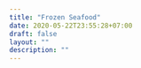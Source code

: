 ```yaml
---
title: "Frozen Seafood"
date: 2020-05-22T23:55:28+07:00
draft: false
layout: ""
description: ""
---
```


